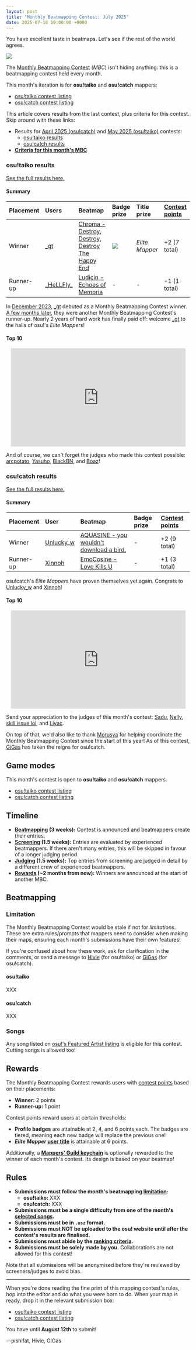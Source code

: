 ```yaml
---
layout: post
title: "Monthly Beatmapping Contest: July 2025"
date: 2025-07-18 19:00:00 +0000
---
```


You have excellent taste in beatmaps. Let's see if the rest of the world agrees.

![](https://assets.ppy.sh/media/monthly-beatmapping-contest.png)

The [Monthly Beatmapping Contest](/wiki/Contests/Monthly_Beatmapping_Contest) (*MBC*) isn't hiding anything: this is a beatmapping contest held every month.

This month's iteration is for **osu!taiko** and **osu!catch** mappers:

- [osu!taiko contest listing](https://osu.ppy.sh/community/contests/xxx)
- [osu!catch contest listing](https://osu.ppy.sh/community/contests/xxx)

This article covers results from the last contest, plus criteria for this contest. Skip around with these links:

- Results for [April 2025 (osu!catch)](https://osu.ppy.sh/home/news/2025-04-10-monthly-beatmapping-contest-april-2025#osu!catch) and [May 2025 (osu!taiko)](https://osu.ppy.sh/home/news/2025-05-12-monthly-beatmapping-contest-may-2025#osu!taiko) contests:
  - [osu!taiko results](#osu!taiko-results)
  - [osu!catch results](#osu!catch-results)
- [**Criteria for this month's MBC**](#game-modes)

### osu!taiko results

[See the full results here.](https://mappersguild.com/contests/results?contest=682264b75a553ff33908c70a)

#### Summary

| Placement | Users | Beatmap | Badge prize | Title prize | [Contest points](/wiki/Contests/Contest_points) |
| :-- | :-- | :-- | :-- | :-- | :-- |
| Winner | [_gt](https://osu.ppy.sh/users/8301957) | [Chroma - Destroy, Destroy, Destroy The Happy End](LINK) | ![](https://assets.ppy.sh/profile-badges/mbc-2020-2.png) | *Elite Mapper* | +2 (7 total) |
| Runner-up | [\_HeLLFly\_](https://osu.ppy.sh/users/14225226) | [Ludicin - Echoes of Memoria](LINK) | - | - | +1 (1 total) |

In [December 2023](https://osu.ppy.sh/home/news/2023-12-15-monthly-beatmapping-contest-december-2023), [_gt](https://osu.ppy.sh/users/8301957) debuted as a Monthly Beatmapping Contest winner. [A few months later](https://osu.ppy.sh/home/news/2024-03-23-monthly-beatmapping-contest-march-2024), they were another Monthly Beatmapping Contest's runner-up. Nearly 2 years of hard work has finally paid off: welcome [_gt](https://osu.ppy.sh/users/8301957) to the halls of osu!'s *Elite Mapper*s!

#### Top 10

<div align="center" class="osu-md__paragraph">
    <iframe width="95%" style="aspect-ratio: 16 / 9;" src="https://www.youtube.com/embed/hw_oERr-Lzg" frameborder="0" allowfullscreen></iframe>
</div>

And of course, we can't forget the judges who made this contest possible: [arcpotato](https://osu.ppy.sh/users/12842392), [Yasuho](https://osu.ppy.sh/users/8458835), [BlackBN](https://osu.ppy.sh/users/6291741), and [Boaz](https://osu.ppy.sh/users/13302996)!

### osu!catch results

[See the full results here.](https://mappersguild.com/contests/results?contest=67f83d3bf7a6df2d0d828d9b)

#### Summary

| Placement | User | Beatmap | Badge prize | [Contest points](/wiki/Contests/Contest_points) |
| :-- | :-- | :-- | :-- | :-- |
| Winner | [Unlucky_w](https://osu.ppy.sh/users/4820793) | [AQUASINE - you wouldn't download a bird.](LINK) | - | +2 (9 total) |
| Runner-up | [Xinnoh](https://osu.ppy.sh/users/4236057) | [EmoCosine - Love Kills U](LINK) | - | +1 (3 total) |

osu!catch's *Elite Mapper*s have proven themselves yet again. Congrats to [Unlucky_w](https://osu.ppy.sh/users/4820793) and [Xinnoh](https://osu.ppy.sh/users/4236057)!

#### Top 10

<div align="center" class="osu-md__paragraph">
    <iframe width="95%" style="aspect-ratio: 16 / 9;" src="https://www.youtube.com/embed/rWONxokpSt4" frameborder="0" allowfullscreen></iframe>
</div>

Send your appreciation to the judges of this month's contest: [Sadu](https://osu.ppy.sh/users/16301262), [Nelly](https://osu.ppy.sh/users/4741164), [skill issue lol](https://osu.ppy.sh/users/12498861), and [Liyac](https://osu.ppy.sh/users/4994598).

On top of that, we'd also like to thank [Morusya](https://osu.ppy.sh/users/13681464) for helping coordinate the Monthly Beatmapping Contest since the start of this year! As of this contest, [GiGas](https://osu.ppy.sh/users/7300747) has taken the reigns for osu!catch.

## Game modes

This month's contest is open to **osu!taiko** and **osu!catch** mappers.

- [osu!taiko contest listing](https://osu.ppy.sh/community/contests/xxx)
- [osu!catch contest listing](https://osu.ppy.sh/community/contests/xxx)

## Timeline

- **[Beatmapping](#beatmapping) (3 weeks):** Contest is announced and beatmappers create their entries.
- **[Screening](/wiki/Contests/Monthly_Beatmapping_Contest#screening) (1.5 weeks):** Entries are evaluated by experienced beatmappers. If there aren't many entries, this will be skipped in favour of a longer judging period.
- **[Judging](/wiki/Contests/Monthly_Beatmapping_Contest#judging) (1.5 weeks):** Top entries from screening are judged in detail by a different crew of experienced beatmappers.
- **[Rewards](#rewards) (~2 months from now):** Winners are announced at the start of another MBC.

## Beatmapping

### Limitation

The Monthly Beatmapping Contest would be stale if not for *limitations*. These are extra rules/prompts that mappers need to consider when making their maps, ensuring each month's submissions have their own features!

If you're confused about how these work, ask for clarification in the comments, or send a message to [Hivie](https://osu.ppy.sh/community/chat?sendto=14102976) (for osu!taiko) or [GiGas](https://osu.ppy.sh/users/7300747) (for osu!catch).

#### osu!taiko

XXX

#### osu!catch

XXX

### Songs

Any song listed on [osu!'s Featured Artist listing](https://osu.ppy.sh/beatmaps/artists) is eligible for this contest. Cutting songs is allowed too!

## Rewards

The Monthly Beatmapping Contest rewards users with [contest points](/wiki/Contests/Contest_points) based on their placements:

- **Winner:** 2 points
- **Runner-up:** 1 point

Contest points reward users at certain thresholds:

- **Profile badges** are attainable at 2, 4, and 6 points each. The badges are tiered, meaning each new badge will replace the previous one!
- ***Elite Mapper* [user title](/wiki/Community/User_title)** is attainable at 6 points.

Additionally, a [**Mappers' Guild keychain**](/wiki/shared/news/2023-08-29-changes-to-the-mappers-guild/keychain.jpg) is optionally rewarded to the winner of each month's contest. Its design is based on your beatmap!

## Rules

- **Submissions must follow the month's beatmapping [limitation](#limitation):**
  - **osu!taiko:** XXX
  - **osu!catch:** XXX
- **Submissions must be a single difficulty from one of the month's [selected songs](#songs).**
- **Submissions must be in `.osz` format.**
- **Submissions must NOT be uploaded to the osu! website until after the contest's results are finalised.**
- **Submissions must abide by the [ranking criteria](/wiki/Ranking_criteria).**
- **Submissions must be solely made by you.** Collaborations are not allowed for this contest!

Note that all submissions will be anonymised before they're reviewed by screeners/judges to avoid bias.

---

When you're done reading the fine print of this mapping contest's rules, hop into the editor and do what you were born to do. When your map is ready, drop it in the relevant submission box:

- [osu!taiko contest listing](https://osu.ppy.sh/community/contests/xxx)
- [osu!catch contest listing](https://osu.ppy.sh/community/contests/xxx)

You have until **August 12th** to submit!

—pishifat, Hivie, GiGas
